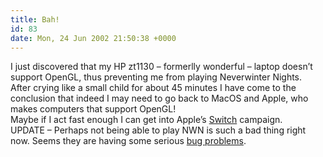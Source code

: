 ```yaml
---
title: Bah!
id: 83
date: Mon, 24 Jun 2002 21:50:38 +0000
---
```


I just discovered that my HP zt1130 – formerlly wonderful – laptop doesn’t support OpenGL, thus preventing me from playing Neverwinter Nights.  
 After crying like a small child for about 45 minutes I have come to the conclusion that indeed I may need to go back to MacOS and Apple, who makes computers that support OpenGL!  
 Maybe if I act fast enough I can get into Apple’s [Switch](http://www.apple.com/switch/) campaign.  
 UPDATE – Perhaps not being able to play NWN is such a bad thing right now. Seems they are having some serious [bug problems](http://nwn.bioware.com/forums/viewtopic.html?topic=62060&forum=49&sp=0#650041).


